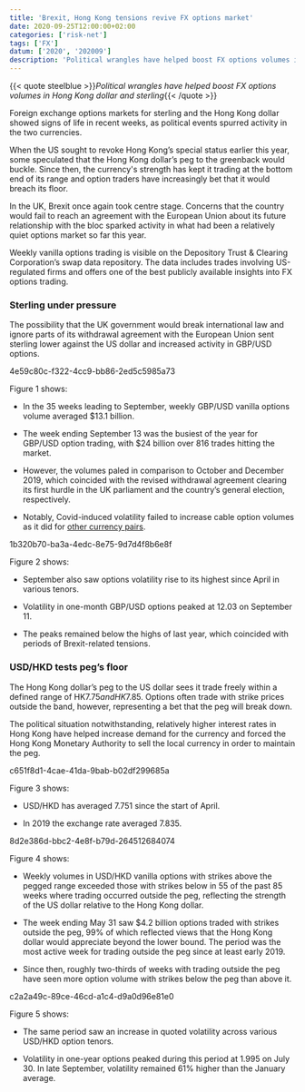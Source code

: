```yaml
---
title: 'Brexit, Hong Kong tensions revive FX options market'
date: 2020-09-25T12:00:00+02:00
categories: ['risk-net']
tags: ['FX']
datum: ['2020', '202009']
description: 'Political wrangles have helped boost FX options volumes in Hong Kong dollar and sterling'
---
```


{{< quote steelblue >}}_Political wrangles have helped boost FX options volumes in Hong Kong dollar and sterling_{{< /quote >}}

Foreign exchange options markets for sterling and the Hong Kong dollar showed signs of life in recent weeks, as political events spurred activity in the two currencies.

When the US sought to revoke Hong Kong’s special status earlier this year, some speculated that the Hong Kong dollar’s peg to the greenback would buckle. Since then, the currency's strength has kept it trading at the bottom end of its range and option traders have increasingly bet that it would breach its floor.

In the UK, Brexit once again took centre stage. Concerns that the country would fail to reach an agreement with the European Union about its future relationship with the bloc sparked activity in what had been a relatively quiet options market so far this year.

Weekly vanilla options trading is visible on the Depository Trust & Clearing Corporation’s swap data repository. The data includes trades involving US-regulated firms and offers one of the best publicly available insights into FX options trading.

### Sterling under pressure

The possibility that the UK government would break international law and ignore parts of its withdrawal agreement with the European Union sent sterling lower against the US dollar and increased activity in GBP/USD options.

4e59c80c-f322-4cc9-bb86-2ed5c5985a73

Figure 1 shows:

- In the 35 weeks leading to September, weekly GBP/USD vanilla options volume averaged $13.1 billion.

- The week ending September 13 was the busiest of the year for GBP/USD option trading, with $24 billion over 816 trades hitting the market.

- However, the volumes paled in comparison to October and December 2019, which coincided with the revised withdrawal agreement clearing its first hurdle in the UK parliament and the country’s general election, respectively.

- Notably, Covid-induced volatility failed to increase cable option volumes as it did for [other currency pairs](https://www.fx-markets.com/trading/7507751/coronavirus-jolts-fx-options-market).

1b320b70-ba3a-4edc-8e75-9d7d4f8b6e8f

Figure 2 shows:

- September also saw options volatility rise to its highest since April in various tenors.

- Volatility in one-month GBP/USD options peaked at 12.03 on September 11.

- The peaks remained below the highs of last year, which coincided with periods of Brexit-related tensions.

### USD/HKD tests peg’s floor

The Hong Kong dollar’s peg to the US dollar sees it trade freely within a defined range of HK$7.75 and HK$7.85. Options often trade with strike prices outside the band, however, representing a bet that the peg will break down.

The political situation notwithstanding, relatively higher interest rates in Hong Kong have helped increase demand for the currency and forced the Hong Kong Monetary Authority to sell the local currency in order to maintain the peg.

c651f8d1-4cae-41da-9bab-b02df299685a

Figure 3 shows:

- USD/HKD has averaged 7.751 since the start of April.

- In 2019 the exchange rate averaged 7.835.

8d2e386d-bbc2-4e8f-b79d-264512684074

Figure 4 shows:

- Weekly volumes in USD/HKD vanilla options with strikes above the pegged range exceeded those with strikes below in 55 of the past 85 weeks where trading occurred outside the peg, reflecting the strength of the US dollar relative to the Hong Kong dollar.

- The week ending May 31 saw $4.2 billion options traded with strikes outside the peg, 99% of which reflected views that the Hong Kong dollar would appreciate beyond the lower bound. The period was the most active week for trading outside the peg since at least early 2019.

- Since then, roughly two-thirds of weeks with trading outside the peg have seen more option volume with strikes below the peg than above it.

c2a2a49c-89ce-46cd-a1c4-d9a0d96e81e0

Figure 5 shows:

- The same period saw an increase in quoted volatility across various USD/HKD option tenors.

- Volatility in one-year options peaked during this period at 1.995 on July 30. In late September, volatility remained 61% higher than the January average.

